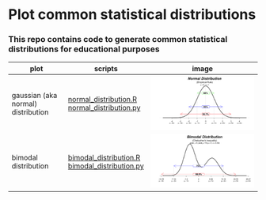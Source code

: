 # Plot common statistical distributions
### This repo contains code to generate common statistical distributions for educational purposes

| plot | scripts | image |
| --- | --- | --- |
| gaussian (aka normal) distribution | [normal_distribution.R](R/normal_distribution.R) <br> [normal_distribution.py](Python/normal_distribution.py) | ![image of normal distribution with the empirical rule annotations](plots/normal_distribution.png) |
| bimodal distribution | [bimodal_distribution.R](R/bimodal_distribution.R) <br> [bimodal_distribution.py](Python/bimodal_distribution.py) | ![bimodal distribution with Chebyshev's inequality annotations](plots/bimodal_Chebyshev-ineqality.png) |
